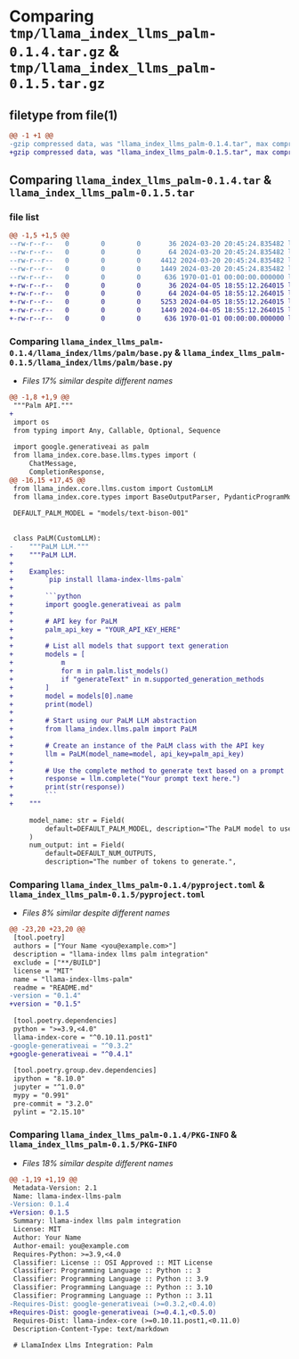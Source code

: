 # Comparing `tmp/llama_index_llms_palm-0.1.4.tar.gz` & `tmp/llama_index_llms_palm-0.1.5.tar.gz`

## filetype from file(1)

```diff
@@ -1 +1 @@
-gzip compressed data, was "llama_index_llms_palm-0.1.4.tar", max compression
+gzip compressed data, was "llama_index_llms_palm-0.1.5.tar", max compression
```

## Comparing `llama_index_llms_palm-0.1.4.tar` & `llama_index_llms_palm-0.1.5.tar`

### file list

```diff
@@ -1,5 +1,5 @@
--rw-r--r--   0        0        0       36 2024-03-20 20:45:24.835482 llama_index_llms_palm-0.1.4/README.md
--rw-r--r--   0        0        0       64 2024-03-20 20:45:24.835482 llama_index_llms_palm-0.1.4/llama_index/llms/palm/__init__.py
--rw-r--r--   0        0        0     4412 2024-03-20 20:45:24.835482 llama_index_llms_palm-0.1.4/llama_index/llms/palm/base.py
--rw-r--r--   0        0        0     1449 2024-03-20 20:45:24.835482 llama_index_llms_palm-0.1.4/pyproject.toml
--rw-r--r--   0        0        0      636 1970-01-01 00:00:00.000000 llama_index_llms_palm-0.1.4/PKG-INFO
+-rw-r--r--   0        0        0       36 2024-04-05 18:55:12.264015 llama_index_llms_palm-0.1.5/README.md
+-rw-r--r--   0        0        0       64 2024-04-05 18:55:12.264015 llama_index_llms_palm-0.1.5/llama_index/llms/palm/__init__.py
+-rw-r--r--   0        0        0     5253 2024-04-05 18:55:12.264015 llama_index_llms_palm-0.1.5/llama_index/llms/palm/base.py
+-rw-r--r--   0        0        0     1449 2024-04-05 18:55:12.264015 llama_index_llms_palm-0.1.5/pyproject.toml
+-rw-r--r--   0        0        0      636 1970-01-01 00:00:00.000000 llama_index_llms_palm-0.1.5/PKG-INFO
```

### Comparing `llama_index_llms_palm-0.1.4/llama_index/llms/palm/base.py` & `llama_index_llms_palm-0.1.5/llama_index/llms/palm/base.py`

 * *Files 17% similar despite different names*

```diff
@@ -1,8 +1,9 @@
 """Palm API."""
+
 import os
 from typing import Any, Callable, Optional, Sequence
 
 import google.generativeai as palm
 from llama_index.core.base.llms.types import (
     ChatMessage,
     CompletionResponse,
@@ -16,15 +17,45 @@
 from llama_index.core.llms.custom import CustomLLM
 from llama_index.core.types import BaseOutputParser, PydanticProgramMode
 
 DEFAULT_PALM_MODEL = "models/text-bison-001"
 
 
 class PaLM(CustomLLM):
-    """PaLM LLM."""
+    """PaLM LLM.
+
+    Examples:
+        `pip install llama-index-llms-palm`
+
+        ```python
+        import google.generativeai as palm
+
+        # API key for PaLM
+        palm_api_key = "YOUR_API_KEY_HERE"
+
+        # List all models that support text generation
+        models = [
+            m
+            for m in palm.list_models()
+            if "generateText" in m.supported_generation_methods
+        ]
+        model = models[0].name
+        print(model)
+
+        # Start using our PaLM LLM abstraction
+        from llama_index.llms.palm import PaLM
+
+        # Create an instance of the PaLM class with the API key
+        llm = PaLM(model_name=model, api_key=palm_api_key)
+
+        # Use the complete method to generate text based on a prompt
+        response = llm.complete("Your prompt text here.")
+        print(str(response))
+        ```
+    """
 
     model_name: str = Field(
         default=DEFAULT_PALM_MODEL, description="The PaLM model to use."
     )
     num_output: int = Field(
         default=DEFAULT_NUM_OUTPUTS,
         description="The number of tokens to generate.",
```

### Comparing `llama_index_llms_palm-0.1.4/pyproject.toml` & `llama_index_llms_palm-0.1.5/pyproject.toml`

 * *Files 8% similar despite different names*

```diff
@@ -23,20 +23,20 @@
 [tool.poetry]
 authors = ["Your Name <you@example.com>"]
 description = "llama-index llms palm integration"
 exclude = ["**/BUILD"]
 license = "MIT"
 name = "llama-index-llms-palm"
 readme = "README.md"
-version = "0.1.4"
+version = "0.1.5"
 
 [tool.poetry.dependencies]
 python = ">=3.9,<4.0"
 llama-index-core = "^0.10.11.post1"
-google-generativeai = "^0.3.2"
+google-generativeai = "^0.4.1"
 
 [tool.poetry.group.dev.dependencies]
 ipython = "8.10.0"
 jupyter = "^1.0.0"
 mypy = "0.991"
 pre-commit = "3.2.0"
 pylint = "2.15.10"
```

### Comparing `llama_index_llms_palm-0.1.4/PKG-INFO` & `llama_index_llms_palm-0.1.5/PKG-INFO`

 * *Files 18% similar despite different names*

```diff
@@ -1,19 +1,19 @@
 Metadata-Version: 2.1
 Name: llama-index-llms-palm
-Version: 0.1.4
+Version: 0.1.5
 Summary: llama-index llms palm integration
 License: MIT
 Author: Your Name
 Author-email: you@example.com
 Requires-Python: >=3.9,<4.0
 Classifier: License :: OSI Approved :: MIT License
 Classifier: Programming Language :: Python :: 3
 Classifier: Programming Language :: Python :: 3.9
 Classifier: Programming Language :: Python :: 3.10
 Classifier: Programming Language :: Python :: 3.11
-Requires-Dist: google-generativeai (>=0.3.2,<0.4.0)
+Requires-Dist: google-generativeai (>=0.4.1,<0.5.0)
 Requires-Dist: llama-index-core (>=0.10.11.post1,<0.11.0)
 Description-Content-Type: text/markdown
 
 # LlamaIndex Llms Integration: Palm
```

